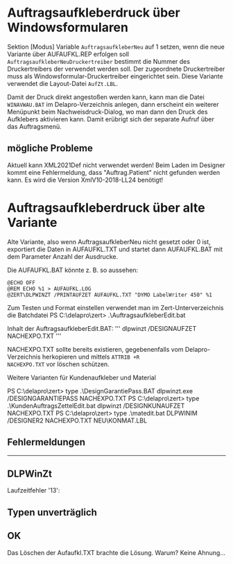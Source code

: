 # Auftragsaufkleberdruck über Windowsformularen

Sektion [Modus] Variable <Code>AuftragsaufkleberNeu</Code> auf 1 setzen, wenn die neue Variante über AUFAUFKL.REP erfolgen soll
<Code>AuftragsaufkleberNeuDruckertreiber</Code> bestimmt die Nummer des Druckertreibers der verwendet werden soll. Der zugeordnete Druckertreiber muss als Windowsformular-Druckertreiber eingerichtet sein. Diese Variante verwendet die Layout-Datei <Code>AufZt.LBL</Code>.

Damit der Druck direkt angestoßen werden kann, kann man die Datei <Code>WINAVWAU.BAT</Code> im Delapro-Verzeichnis anlegen, dann erscheint ein weiterer Menüpunkt beim Nachweisdruck-Dialog, wo man dann den Druck des Aufklebers aktivieren kann. Damit erübrigt sich der separate Aufruf über das Auftragsmenü.

## mögliche Probleme

Aktuell kann XML2021Def nicht verwendet werden! Beim Laden im Designer kommt eine Fehlermeldung, dass "Auftrag.Patient" nicht gefunden werden kann. Es wird die Version XmlV10-2018-LL24 benötigt!

# Auftragsaufkleberdruck über alte Variante
Alte Variante, also wenn AuftragsaufkleberNeu nicht gesetzt oder 0 ist, exportiert die Daten in AUFAUFKL.TXT und startet dann AUFAUFKL.BAT mit dem Parameter Anzahl der Ausdrucke.

Die AUFAUFKL.BAT könnte z. B. so aussehen:
```CMD
@ECHO OFF
@REM ECHO %1 > AUFAUFKL.LOG
@ZERT\DLPWINZT /PRINTAUFZET AUFAUFKL.TXT "DYMO LabelWriter 450" %1
```

Zum Testen und Format einstellen verwendet man im Zert-Unterverzeichnis die Batchdatei 
PS C:\delapro\zert> .\AuftragsaufkleberEdit.bat

Inhalt der AuftragsaufkleberEdit.BAT:
'''
dlpwinzt /DESIGNAUFZET NACHEXPO.TXT
'''

NACHEXPO.TXT sollte bereits existieren, gegebenenfalls vom Delapro-Verzeichnis herkopieren und mittels <Code>ATTRIB +R NACHEXPO.TXT</code> vor löschen schützen.


Weitere Varianten für Kundenaufkleber und Material

PS C:\delapro\zert> type .\DesignGarantiePass.BAT
dlpwinzt.exe /DESIGNGARANTIEPASS NACHEXPO.TXT
PS C:\delapro\zert> type .\KundenAuftragsZettelEdit.bat
dlpwinzt /DESIGNKUNAUFZET NACHEXPO.TXT
PS C:\delapro\zert> type .\matedit.bat
DLPWINIM /DESIGNER2 NACHEXPO.TXT NEU\KONMAT.LBL

## Fehlermeldungen

---------------------------
DLPWinZt
---------------------------
Laufzeitfehler '13':

Typen unverträglich
---------------------------
OK   
---------------------------

Das Löschen der Aufaufkl.TXT brachte die Lösung. Warum? Keine Ahnung...
